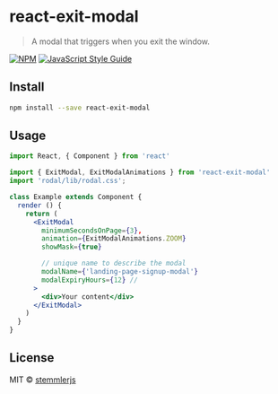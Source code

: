 # react-exit-modal

> A modal that triggers when you exit the window.

[![NPM](https://img.shields.io/npm/v/react-exit-modal.svg)](https://www.npmjs.com/package/react-exit-modal) [![JavaScript Style Guide](https://img.shields.io/badge/code_style-standard-brightgreen.svg)](https://standardjs.com)

## Install

```bash
npm install --save react-exit-modal
```

## Usage

```jsx
import React, { Component } from 'react'

import { ExitModal, ExitModalAnimations } from 'react-exit-modal'
import 'rodal/lib/rodal.css';

class Example extends Component {
  render () {
    return (
      <ExitModal
        minimumSecondsOnPage={3},
        animation={ExitModalAnimations.ZOOM}
        showMask={true}

        // unique name to describe the modal
        modalName={'landing-page-signup-modal'} 
        modalExpiryHours={12} // 
      >
        <div>Your content</div>
      </ExitModal>
    )
  }
}
```

## License

MIT © [stemmlerjs](https://github.com/stemmlerjs)

